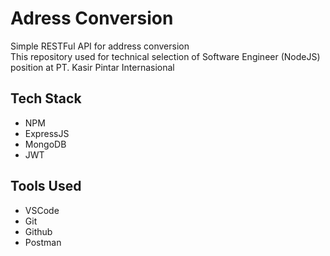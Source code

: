 # Adress Conversion   
Simple RESTFul API for address conversion   
This repository used for technical selection of Software Engineer (NodeJS) position at PT. Kasir Pintar Internasional   
## Tech Stack
  * NPM
  * ExpressJS
  * MongoDB 
  * JWT
## Tools Used 
  * VSCode
  * Git
  * Github
  * Postman
